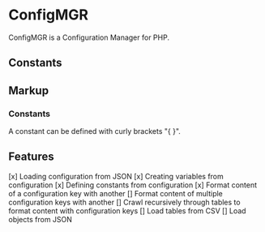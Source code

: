 # ConfigMGR
ConfigMGR is a Configuration Manager for PHP.

## Constants

## Markup

### Constants
A constant can be defined with curly brackets "{ }".

## Features
[x] Loading configuration from JSON
[x] Creating variables from configuration
[x] Defining constants from configuration
[x] Format content of a configuration key with another
[] Format content of multiple configuration keys with another
[] Crawl recursively through tables to format content with configuration keys
[] Load tables from CSV
[] Load objects from JSON
